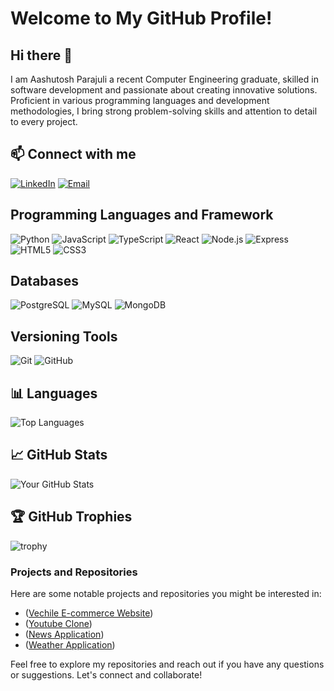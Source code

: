 # Welcome to My GitHub Profile!

## Hi there 👋
I am Aashutosh Parajuli a recent Computer Engineering graduate, skilled in software development and passionate about creating innovative solutions. Proficient in various programming languages and development methodologies, I bring strong problem-solving skills and attention to detail to every project.

## 📫 Connect with me

[![LinkedIn](https://img.shields.io/badge/-LinkedIn-0077B5?style=flat-square&logo=LinkedIn&logoColor=white)](https://www.linkedin.com/in/parajuliaashutosh/)
[![Email](https://img.shields.io/badge/-Email-D14836?style=flat-square&logo=Gmail&logoColor=white)](mailto:aashutohparajuli28@gmail.com)

## Programming Languages and Framework

![Python](https://img.shields.io/badge/-Python-3776AB?style=flat-square&logo=python&logoColor=white)
![JavaScript](https://img.shields.io/badge/-JavaScript-F7DF1E?style=flat-square&logo=javascript&logoColor=black)
![TypeScript](https://img.shields.io/badge/-TypeScript-3178C6?style=flat-square&logo=typescript&logoColor=white)
![React](https://img.shields.io/badge/-React-61DAFB?style=flat-square&logo=react&logoColor=white)
![Node.js](https://img.shields.io/badge/-Node.js-339933?style=flat-square&logo=node.js&logoColor=white)
![Express](https://img.shields.io/badge/-Express-000000?style=flat-square&logo=express&logoColor=white)
![HTML5](https://img.shields.io/badge/-HTML5-E34F26?style=flat-square&logo=html5&logoColor=white)
![CSS3](https://img.shields.io/badge/-CSS3-1572B6?style=flat-square&logo=css3&logoColor=white)

## Databases

![PostgreSQL](https://img.shields.io/badge/-PostgreSQL-336791?style=flat-square&logo=postgresql&logoColor=white)
![MySQL](https://img.shields.io/badge/-MySQL-4479A1?style=flat-square&logo=mysql&logoColor=white)
![MongoDB](https://img.shields.io/badge/-MongoDB-47A248?style=flat-square&logo=mongodb&logoColor=white)

## Versioning Tools

![Git](https://img.shields.io/badge/-Git-F05032?style=flat-square&logo=git&logoColor=white)
![GitHub](https://img.shields.io/badge/-GitHub-181717?style=flat-square&logo=github&logoColor=white)

## 📊 Languages
![Top Languages](https://github-readme-stats.vercel.app/api/top-langs/?username=aashu1tosh&layout=compact)

## 📈 GitHub Stats

![Your GitHub Stats](https://github-readme-stats.vercel.app/api?username=aashu1tosh&show_icons=true&hide_border=true)

## 🏆 GitHub Trophies

![trophy](https://github-profile-trophy.vercel.app/?username=aashu1tosh&theme=onedark)

### Projects and Repositories
Here are some notable projects and repositories you might be interested in:

- ([Vechile E-commerce Website](https://github.com/aashu1tosh/annata-Vechile-Buying-Selling-Website-))
- ([Youtube Clone](https://github.com/aashu1tosh/youtube-clone))
- ([News Application](https://github.com/aashu1tosh/news-app))
- ([Weather Application](https://github.com/aashu1tosh/my-weather-app))

Feel free to explore my repositories and reach out if you have any questions or suggestions. Let's connect and collaborate!

